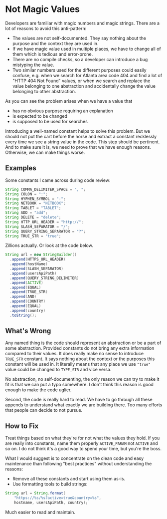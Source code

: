 Not Magic Values
================

Developers are familiar with magic numbers and magic strings. There are
a lot of reasons to avoid this anti-pattern:

* The values are not self-documented. They say nothing about the purpose
  and the context they are used in.
* If we have magic value used in multiple places, we have to change all
  of them which is tedious and error-prone.
* There are no compile checks, so a developer can introduce a bug
  mistyping the value.
* Two similar numbers used for the different purposes could easily
  confuse, e.g. when we search for Atlanta area code 404 and find a lot
  of "HTTP 404 Not Found" values, or when we search and replace the
  value belonging to one abstraction and accidentally change the value
  belonging to other abstraction.

As you can see the problem arises when we have a value that

* has no obvious purpose requiring an explanation
* is expected to be changed
* is supposed to be used for searches

Introducing a well-named constant helps to solve this problem. But we
should not put the cart before the horse and extract a constant
recklessly every time we see a string value in the code. This step
should be pertinent. And to make sure it is, we need to prove that we
have enough reasons. Otherwise, we can make things worse.

Examples
--------

Some constants I came across during code review:

```java
String COMMA_DELIMITER_SPACE = ", ";
String COLON = ":";
String HYPHEN_SYMBOL = "-";
String NETBOOK = "NETBOOK";
String TABLET = "TABLET";
String ADD = "add";
String DELETE = "delete";
String HTTP_URL_HEADER = "http://";
String SLASH_SEPARATOR = "/";
String QUERY_STRING_SEPARATOR = "?";
String TRUE_STR = "true";
```

Zillions actually. Or look at the code below.

```java
String url = new StringBuilder()
  .append(HTTPS_URL_HEADER)
  .append(hostName)
  .append(SLASH_SEPARATOR)
  .append(usersApiPath)
  .append(QUERY_STRING_DELIMITER)
  .append(ACTIVE)
  .append(EQUAL)
  .append(TRUE_STR)
  .append(AND)
  .append(COUNTRY)
  .append(EQUAL)
  .append(country)
  .toString();
```

What's Wrong
------------

Any named thing is the code should represent an abstraction or be a part
of some abstraction. Provided constants do not bring any extra
information compared to their values. It does really make no sense to
introduce `TRUE_STR` constant. It says nothing about the context or the
purposes this constant will be used in. It literally means that any
place we use `"true"` value could be changed to `TYPE_STR` and vice
versa.

No abstraction, no self-documenting, the only reason we can try to make
it fit is that we can put a typo somewhere. I don't think this reason is
good enough to make the code uglier.

Second, the code is really hard to read. We have to go through all these
appends to understand what exactly we are building there. Too many
efforts that people can decide to not pursue.

How to Fix
----------

Treat things based on what they're for not what the values they hold. If
you are really into constants, name them properly `ACTIVE_PARAM` not
`ACTIVE` and so on. I do not think it's a good way to spend your time,
but you're the boss.

What I would suggest is to concentrate on the clean code and easy
maintenance than following "best practices" without understanding the
reasons:

* Remove all these constants and start using them as-is.
* Use formatting tools to build strings:

```java
String url = String.format(
    "https://%s/%s?active=true&country=%s",
    hostname, usersApiPath, country);
```

Much easier to read and maintain.
